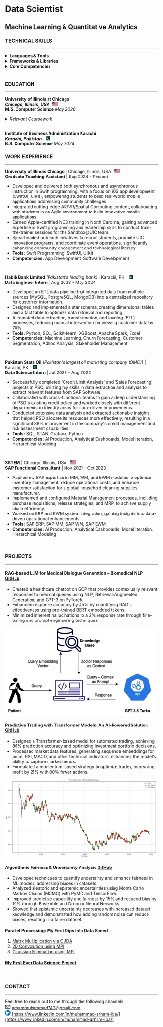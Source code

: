 # Data Scientist
## Machine Learning & Quantitative Analytics  
### TECHNICAL SKILLS

---

<details>
  <summary><strong>Languages & Tools</strong></summary>
  <ul>
    <li><strong>Programming Languages:</strong>
      <ul>
        <li>Python</li>
        <li>C++</li>
        <li>SQL</li>
      </ul>
    </li>
    <li><strong>Tools & Platforms:</strong>
      <ul>
        <li>Spark</li>
        <li>Google Cloud Platform (GCP)</li>
        <li>Tableau</li>
        <li>Teradata</li>
        <li>MicroStrategy</li>
        <li>Grafana</li>
        <li>JIRA, Confluence</li>
      </ul>
    </li>
  </ul>
</details>

<details>
  <summary><strong>Frameworks & Libraries</strong></summary>
  <ul>
    <li>NumPy</li>
    <li>Pandas</li>
    <li>Matplotlib</li>
    <li>XGBoost</li>
    <li>Scikit-learn</li>
    <li>PyTorch</li>
    <li>PyMC</li>
    <li>TensorFlow</li>
  </ul>
</details>

<details>
  <summary><strong>Core Competencies</strong></summary>
  <ul>
    <li>Data Mining</li>
    <li>Visualization</li>
    <li>Machine Learning</li>
    <li>Deep Learning</li>
    <li>Database Management</li>
    <li>Distributed Computing</li>
  </ul>
</details>
<br>

### EDUCATION

---
**University of Illinois at Chicago**  
***Chicago, Illinois, USA* &nbsp; <img src="assets/us.png" alt="US Flag" width="18" height="13">**  
**M.S. Computer Science** _May 2026_
<details>
  <summary><em>Relevant Coursework</em></summary>
  <ul>
    <li>Machine Learning</li>
    <li>Data Sciencee</li>
    <li>Big Data Mining</li>
    <li>Natural Language Processing</li>
    <li>Energy Efficient Deep Learning</li>
  </ul>
</details>
<br>

**Institute of Business Administration Karachi**  
***Karachi, Pakistan* &nbsp; <img src="assets/pk.png" alt="Pakistan Flag" width="18" height="13">**  
**B.S. Computer Science** _May 2024_
<br>

### WORK EXPERIENCE

---
**University of Illinois Chicago** | Chicago, Illinois, USA &nbsp; <img src="assets/us.png" alt="US Flag" width="18" height="13">  
**Graduate Teaching Assistant** | Sep 2024 - Present  
- Developed and delivered both synchronous and asynchronous instruction in Swift programming, with a focus on iOS app development (SwiftUI, UIKit), empowering students to build real-world mobile applications addressing community challenges.
- Integrated cutting-edge AR/VR/Spatial Computing content, collaborating with students in an Agile environment to build innovative mobile
applications.
- Earned Apple-certified NC3 training in North Carolina, gaining advanced expertise in Swift programming and leadership skills to conduct
train-the-trainer sessions for the Sandbox@UIC team.
- Spearheaded outreach initiatives to recruit students, promote UIC Innovation programs, and coordinate event operations, significantly
enhancing community engagement and technological literacy.
- **Tools:** Swift Programming, SwiftUI, UIKit
- **Competencies:** App Development, Software Development
<br>

**Habib Bank Limited** *(Pakistan's leading bank)* | Karachi, PK &nbsp; <img src="assets/pk.png" alt="Pakistan Flag" width="18" height="13">  
**Data Engineer Intern** | Aug 2023 - May 2024  
- Developed an ETL data pipeline that integrated data from multiple sources (MySQL, PostgreSQL, MongoDB) into a centralized repository
for customer information.
- Designed and implemented a star schema, creating dimensional tables and a fact table to optimize data retrieval and reporting.
- Automated data extraction, transformation, and loading (ETL) processes, reducing manual intervention for viewing customer data by 70%.
- **Tools:** Python, SQL, Scikit-learn, XGBoost, Apache Spark, Excel
- **Competencies:** Machine Learning, Churn Forecasting, Customer Segmentation, Adhoc Analysis, Stakeholder Management
<br>

**Pakistan State Oil** *(Pakistan's largest oil marketing company (OMC))* | Karachi, PK &nbsp; <img src="assets/pk.png" alt="Pakistan Flag" width="18" height="13">  
**Data Science Intern** | Jul 2022 - Aug 2022
- Successfully completed 'Credit Limit Analysis' and ‘Sales Forecasting’ projects at PSO, utilizing my skills in data extraction and analysis to
extract relevant features from SAP Software.
- Collaborated with cross-functional teams to gain a deep understanding of PSO's existing credit policy and worked closely with different
departments to identify areas for data-driven improvements.
- Conducted extensive data analysis and extracted actionable insights that helped PSO allocate its resources more effectively, resulting in a
significant 38% improvement in the company's credit management and risk assessment capabilities.
- **Tools:** SQL, STAN, Grafana, Python
- **Competencies:** AI Production, Analytical Dashboards, Model Iteration, Hierarchical Modeling
<br>

**3STEM** | Chicago, Illinois, USA &nbsp; <img src="assets/us.png" alt="Pakistan Flag" width="18" height="13">  
**SAP Functional Consultant** | Nov 2021 - Oct 2023
- Applied my SAP expertise in MM, WM, and EWM modules to optimize inventory management, reduce operational costs, and enhance
customer satisfaction for a global household cleaning supplies manufacturer.
- Implemented and configured Material Management processes, including purchase requisitions, release strategies, and MRP, to achieve supply
chain efficiency.
- Worked on ERP and EWM system integration, gaining insights into data-driven operational enhancements.
- **Tools:** SAP ERP, SAP MM, SAP WM, SAP EWM
- **Competencies:** AI Production, Analytical Dashboards, Model Iteration, Hierarchical Modeling
<br>

### PROJECTS

---
#### RAG-based LLM for Medical Dialogue Generation – Biomedical NLP [GitHub](https://github.com/advaitpai/Medical-Dialog-Generation)

- Created a healthcare chatbot on GCP that provides contextually relevant responses to medical queries using NLP, Retrieval-Augmented Generation, and GPT-3 on PyTorch.
- Enhanced response accuracy by 45% by quantifying RAG's effectiveness using pre-trained BERT embedded tokens.
- Minimized inherent hallucinations to a 2% response rate through fine-tuning and prompt engineering techniques.
  
<!-- Adding an image under the project -->
<img src="assets/RAG.png" alt="Predictive Trading Transformer" width="500">

#### Predictive Trading with Transformer Models: An AI-Powered Solution [GitHub](https://github.com/zohairhashmi/blockhouse-transformers)

- Designed a Transformer-based model for automated trading, achieving 86% prediction accuracy and optimizing investment portfolio decisions.
- Processed market data features, generating sequence embeddings for price, RSI, MACD, and other technical indicators, enhancing the model’s ability to capture market trends.
- Formulated a momentum-based strategy to optimize trades, increasing profit by 21% with 80% fewer actions.
  
<!-- Adding an image under the project -->
<img src="assets/blockhouse-trading.png" alt="Predictive Trading Transformer" width="500">

#### Algorithmic Fairness & Uncertainty Analysis  [GitHub](https://github.com/zohairhashmi/uncertainty-quantification)

- Developed techniques to quantify uncertainty and enhance fairness in ML models, addressing biases in datasets.
- Analyzed aleatoric and epistemic uncertainties using Monte Carlo Markov Chains (MCMC) with PyMC and TensorFlow.
- Improved predictive capability and fairness by 15% and reduced bias by 10% through Ensemble and Dropout Neural Networks.
- Showed that epistemic uncertainty decreases with increased dataset knowledge and demonstrated how adding random noise can reduce biases, resulting in a fairer dataset.

#### Parallel Processing: My First Dips into Data Speed
1. [Matrx Multiplication via CUDA](https://github.com/zohairhashmi/cuda-parallel-processing)
2. [2D Convolution using MPI](https://github.com/zohairhashmi/gaussian-elimination)
3. [Gaussian Elimination using MPI](https://github.com/zohairhashmi/Convolution2D-Parallel-Processing)

#### [My First Ever Data Science Project](https://github.com/zohairhashmi/ibm-datascience-capstone-project)
<br>

### CONTACT

---

Feel free to reach out to me through the following channels:  
**<img src="/assets/email_logo.png" alt="US Flag" width="18" height="18">** [arhammuhammad742@gmail.com](mailto:arhammuhammad742@gmail.com)  
**<img src="/assets/linkedin_logo.png" alt="US Flag" width="18" height="18">** [https://www.linkedin.com/in/muhammad-arham-iba/](https://www.linkedin.com/in/muhammad-arham-iba/)
